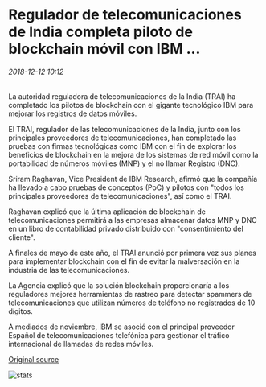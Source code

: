 # Regulador de telecomunicaciones de India completa piloto de blockchain móvil con IBM ...

###### 2018-12-12 10:12

La autoridad reguladora de telecomunicaciones de la India (TRAI) ha completado los pilotos de blockchain con el gigante tecnológico IBM para mejorar los registros de datos móviles.

El TRAI, regulador de las telecomunicaciones de la India, junto con los principales proveedores de telecomunicaciones, han completado las pruebas con firmas tecnológicas como IBM con el fin de explorar los beneficios de blockchain en la mejora de los sistemas de red móvil como la portabilidad de números móviles (MNP) y el no llamar Registro (DNC).

Sriram Raghavan, Vice President de IBM Research, afirmó que la compañía ha llevado a cabo pruebas de conceptos (PoC) y pilotos con "todos los principales proveedores de telecomunicaciones", así como el TRAI.

Raghavan explicó que la última aplicación de blockchain de telecomunicaciones permitirá a las empresas almacenar datos MNP y DNC en un libro de contabilidad privado distribuido con "consentimiento del cliente".

A finales de mayo de este año, el TRAI anunció por primera vez sus planes para implementar blockchain con el fin de evitar la malversación en la industria de las telecomunicaciones.

La Agencia explicó que la solución blockchain proporcionaría a los reguladores mejores herramientas de rastreo para detectar spammers de telecomunicaciones que utilizan números de teléfono no registrados de 10 dígitos.

A mediados de noviembre, IBM se asoció con el principal proveedor Español de telecomunicaciones telefónica para gestionar el tráfico internacional de llamadas de redes móviles.

[Original source](https://cointelegraph.com/news/indias-telecom-regulator-completes-mobile-blockchain-pilot-with-ibm)

![stats](https://c.statcounter.com/11760860/0/a89fa40b/1/ "stats")